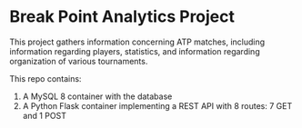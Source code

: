 # Break Point Analytics Project

This project gathers information concerning ATP matches, including information regarding players, statistics, and information regarding organization
of various tournaments.

This repo contains:
1. A MySQL 8 container with the database
2. A Python Flask container implementing a REST API with 8 routes: 7 GET and 1 POST
